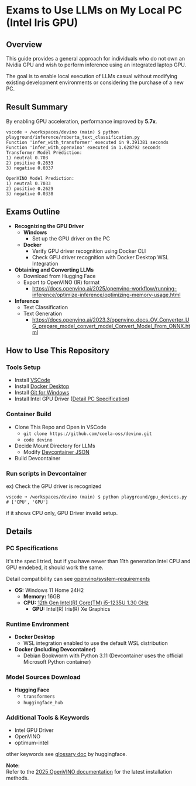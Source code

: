 # Exams to Use LLMs on My Local PC (Intel Iris GPU)

## Overview

This guide provides a general approach for individuals who do not own an Nvidia GPU and wish to perform inference using an integrated laptop GPU.

The goal is to enable local execution of LLMs casual without modifying existing development environments or considering the purchase of a new PC.

## Result Summary

By enabling GPU acceleration, performance improved by **5.7x**.

```
vscode ➜ /workspaces/devino (main) $ python playground/inference/roberta_text_classification.py
Function 'infer_with_transformer' executed in 9.391381 seconds
Function 'infer_with_openvino' executed in 1.628792 seconds
Transformer Model Prediction:
1) neutral 0.703
2) positive 0.2633
3) negative 0.0337

OpenVINO Model Prediction:
1) neutral 0.7033
2) positive 0.2629
3) negative 0.0338
```

## Exams Outline

* **Recognizing the GPU Driver**
  * **Windows**
    * Set up the GPU driver on the PC
  * **Docker**
    * Verify GPU driver recognition using Docker CLI
    * Check GPU driver recognition with Docker Desktop WSL Integration
* **Obtaining and Converting LLMs**
  * Download from Hugging Face
  * Export to OpenVINO (IR) format
    * https://docs.openvino.ai/2025/openvino-workflow/running-inference/optimize-inference/optimizing-memory-usage.html
* **Inference**
  * Text Classification
  * Text Generation
    * https://docs.openvino.ai/2023.3/openvino_docs_OV_Converter_UG_prepare_model_convert_model_Convert_Model_From_ONNX.html

## How to Use This Repository

### Tools Setup
* Install [VSCode](https://code.visualstudio.com/)
* Install [Docker Desktop](https://www.docker.com/get-started/)
* Install [Git for Windows](https://git-scm.com/downloads/win)
* Install Intel GPU Driver ([Detail PC Specification](?tab=readme-ov-file#pc-specifications))

### Container Build
* Clone This Repo and Open in VSCode
  * ```git clone https://github.com/coela-oss/devino.git```
  * ```code devino```
* Decide Mount Directory for LLMs
  * Modify [Devcontainer JSON](.devcontainer/devcontainer.json)
* Build Devcontainer

### Run scripts in Devcontainer

ex) Check the GPU driver is recognized

```
vscode ➜ /workspaces/devino (main) $ python playground/gpu_devices.py 
# ['CPU', 'GPU']
```

if it shows CPU only, GPU Driver invalid setup. 

## Details

### PC Specifications

It's the spec I tried, but if you have newer than 11th generation Intel CPU and GPU emdebed, it should work the same.

Detail compatibility can see [openvino/system-requirements](https://docs.openvino.ai/2025/about-openvino/release-notes-openvino/system-requirements.html)

* **OS:** Windows 11 Home 24H2
    * **Memory:** 16GB
    * **CPU:** [12th Gen Intel(R) Core(TM) i5-1235U 1.30 GHz](https://www.intel.com/content/www/us/en/products/sku/226261/intel-core-i51235u-processor-12m-cache-up-to-4-40-ghz/specifications.html)
        * **GPU:** Intel(R) Iris(R) Xe Graphics

### Runtime Environment

* **Docker Desktop**
    * WSL integration enabled to use the default WSL distribution
* **Docker (including Devcontainer)**
    * Debian Bookworm with Python 3.11 (Devcontainer uses the official Microsoft Python container)

### Model Sources Download

* **Hugging Face**
  * `transformers`
  * `huggingface_hub`

### Additional Tools & Keywords

* Intel GPU Driver
* OpenVINO
* optimum-intel

other keywords see [glossary doc](https://huggingface.co/docs/transformers/main/en/glossary) by huggingface.

**Note:**  
Refer to the [2025 OpenVINO documentation](https://docs.openvino.ai/2025/index.html) for the latest installation methods.

